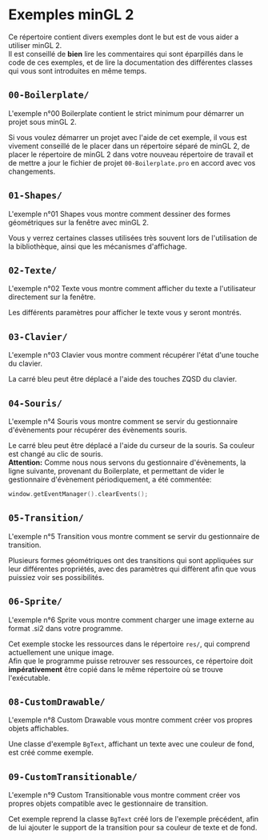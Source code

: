 # Exemples minGL 2
Ce répertoire contient divers exemples dont le but est de vous aider a utiliser minGL 2.  
Il est conseillé de **bien** lire les commentaires qui sont éparpillés dans le code de ces exemples, et de lire la documentation des différentes classes qui vous sont introduites en même temps.

## ``00-Boilerplate/``
L'exemple n°00 Boilerplate contient le strict minimum pour démarrer un projet sous minGL 2.

Si vous voulez démarrer un projet avec l'aide de cet exemple, il vous est vivement conseillé de le placer dans un répertoire séparé de minGL 2, de placer le répertoire de minGL 2 dans votre nouveau répertoire de travail et de mettre a jour le fichier de projet ``00-Boilerplate.pro`` en accord avec vos changements.

## ``01-Shapes/``
L'exemple n°01 Shapes vous montre comment dessiner des formes géométriques sur la fenêtre avec minGL 2.

Vous y verrez certaines classes utilisées très souvent lors de l'utilisation de la bibliothèque, ainsi que les mécanismes d'affichage.

## ``02-Texte/``
L'exemple n°02 Texte vous montre comment afficher du texte a l'utilisateur directement sur la fenêtre.

Les différents paramètres pour afficher le texte vous y seront montrés.

## ``03-Clavier/``
L'exemple n°03 Clavier vous montre comment récupérer l'état d'une touche du clavier.

La carré bleu peut être déplacé a l'aide des touches ZQSD du clavier.

## ``04-Souris/``
L'exemple n°4 Souris vous montre comment se servir du gestionnaire d'évènements pour récupérer des évènements souris.

Le carré bleu peut être déplacé a l'aide du curseur de la souris. Sa couleur est changé au clic de souris.  
**Attention:** Comme nous nous servons du gestionnaire d'évènements, la ligne suivante, provenant du Boilerplate, et permettant de vider le gestionnaire d'évènement périodiquement, a été commentée:
```C++
window.getEventManager().clearEvents();
```

## ``05-Transition/``
L'exemple n°5 Transition vous montre comment se servir du gestionnaire de transition.

Plusieurs formes géométriques ont des transitions qui sont appliquées sur leur différentes propriétés, avec des paramètres qui diffèrent afin que vous puissiez voir ses possibilités.

## ``06-Sprite/``
L'exemple n°6 Sprite vous montre comment charger une image externe au format .si2 dans votre programme.

Cet exemple stocke les ressources dans le répertoire ``res/``, qui comprend actuellement une unique image.  
Afin que le programme puisse retrouver ses ressources, ce répertoire doit **impérativement** être copié dans le même répertoire où se trouve l'exécutable.

## ``08-CustomDrawable/``
L'exemple n°8 Custom Drawable vous montre comment créer vos propres objets affichables.

Une classe d'exemple ``BgText``, affichant un texte avec une couleur de fond, est créé comme exemple.

## ``09-CustomTransitionable/``
L'exemple n°9 Custom Transitionable vous montre comment créer vos propres objets compatible avec le gestionnaire de transition.

Cet exemple reprend la classe ``BgText`` créé lors de l'exemple précédent, afin de lui ajouter le support de la transition pour sa couleur de texte et de fond.
